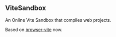## ViteSandbox

An Online Vite Sandbox that compiles web projects.

Based on [browser-vite](https://github.com/divriots/browser-vite) now.
